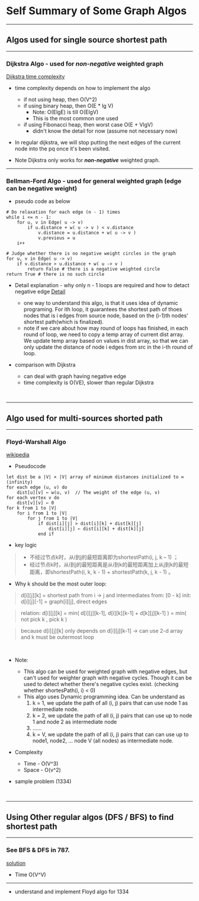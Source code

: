 # Self Summary of Some Graph Algos
---
## Algos used for single source shortest path

---
### Dijkstra Algo - used for ***non-negative*** weighted graph
[Dijkstra time complexity](https://www.cnblogs.com/gaochundong/p/dijkstra_algorithm.html)
* time complexity depends on how to implement the algo
   * if not using heap, then O(V^2)
   * if using binary heap, then O(E * lg V) 
      * Note: O(ElgE) is till O(ElgV)
      * This is the most common one used
   * if using Fibonacci heap, then worst case O(E + VlgV)
      * didn't know the detail for now (assume not necessary now)

* In regular dijkstra, we will stop putting the next edges of the current node into the pq once it's been visited.

* Note Dijkstra only works for ***non-negative*** weighted graph.




---
### Bellman-Ford Algo - used for general weighted graph (edge can be negative weight)

* pseudo code as below
```
# Do relaxation for each edge (n - 1) times
while i <= n - 1:
	for u, v in Edge( u -> v)
		if u.distance + w( u -> v ) < v.distance
			v.distance = u.distance + w( u -> v )
			v.previous = u
	i++

# Judge whether there is no negative weight circles in the graph
for u, v in Edge( u -> v)
	if v.distance > u.distance + w( u -> v )
		return False # there is a negative weighted circle
return True # there is no such circle
```



* Detail explanation - why only n - 1 loops are required and how to detact negative edge
[Detail](https://www.sining.io/2018/04/30/understanding-bellman-ford-algorithm/)
   * one way to understand this algo, is that it uses idea of dynamic programing. For ith loop, it guarantees the shortest path of thoes nodes that is i edges from source node, based on the (i-1)th nodes' shortest path(which is finalized).
   * note if we care about how may round of loops has finished, in each round of loop, we need to copy a temp array of current dist array. We update temp array based on values in dist array, so that we can only update the distance of node i edges from src in the i-th round of loop.



* comparison with Dijkstra
   * can deal with graph having negative edge
   * time complexity is O(VE), slower than regular Dijkstra


<br>

---
## Algo used for multi-sources shorted path
---
### Floyd-Warshall Algo
[wikipedia](https://en.wikipedia.org/wiki/Floyd%E2%80%93Warshall_algorithm)

* Pseudocode
```
let dist be a |V| × |V| array of minimum distances initialized to ∞ (infinity)
for each edge (u, v) do
    dist[u][v] ← w(u, v)  // The weight of the edge (u, v)
for each vertex v do
    dist[v][v] ← 0
for k from 1 to |V|
    for i from 1 to |V|
        for j from 1 to |V|
            if dist[i][j] > dist[i][k] + dist[k][j] 
                dist[i][j] ← dist[i][k] + dist[k][j]
            end if
```
* key logic
> * 不经过节点k时，从i到j的最短距离即为shortestPath(i, j, k – 1) ；
> * 经过节点k时，从i到j的最短距离是从i到k的最短距离加上从j到k的最短距离，即shortestPath(i, k, k - 1) + shortestPath(k, j, k - 1) 。

* Why k should be the most outer loop:
> d[i][j][k] = shortest path from i -> j and intermediates from: [0 - k]
> init: d[i][j][-1] = graph[i][j], direct edges

> relation:
>       d[i][j][k] = min( d[i][j][k-1], d[i][k][k-1] + d[k][j][k-1] )
>                  = min( not pick k , pick k )

> because d[i][j][k] only depends on d[i][j][k-1] -> can use 2-d array and k must be outermost loop

<br>

* Note: 
    * This algo can be used for weighted graph with negative edges, but can't used for weighter graph with negative cycles.  Though it can be used to detect whether there's negative cycles exist. (checking whether shortesPath(i, i) < 0)
    * This algo uses Dynamic programming idea. Can be understand as
       1. k = 1, we update the path of all (i, j) pairs that can use node 1 as intermediate node.
       2. k = 2, we update the path of all (i, j) pairs that can use up to node 1 and node 2 as intermediate node
       3. ......
       4. k = V, we update the path of all (i, j) pairs that can can use up to node1, node2, ... node V (all nodes) as intermediate node.


* Complexity
   * Time - O(V^3)
   * Space - O(v^2)

* sample problem (1334)

<br>

---
## Using Other regular algos (DFS / BFS) to find shortest path
---

### See BFS & DFS in 787.
[solution](https://leetcode.com/problems/cheapest-flights-within-k-stops/discuss/361711/Java-DFSBFSBellman-Ford-Dijkstra's)
* Time O(V^V)

---

* understand and implement Floyd algo for 1334